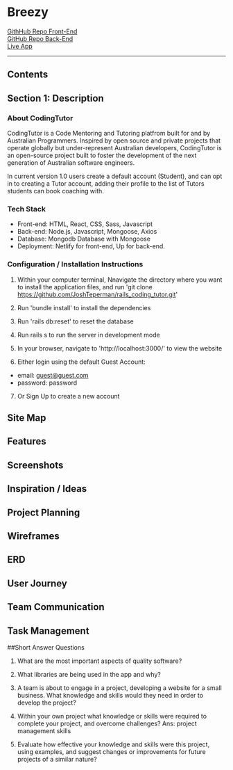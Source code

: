 # Breezy

[GithHub Repo Front-End](https://github.com/TridKay99/Breezy-Front-End)\
[GitHub Repo Back-End](https://github.com/alexanderb444/Breezy-Back-End)\
[Live App](https://compassionate-saha-819100.netlify.com/)

---
## Contents
<!-- links  -->





## __Section 1: Description__

### __About CodingTutor__

CodingTutor is a Code Mentoring and Tutoring platfrom built for and by Australian Programmers. Inspired by open source and private projects that operate globally but under-represent Australian developers, CodingTutor is an open-source project built to foster the development of the next generation of Australian software engineers.

In current version 1.0 users create a default account (Student), and can opt in to creating a Tutor account, adding their profile to the list of Tutors students can book coaching with.  

### __Tech Stack__    

- Front-end: HTML, React, CSS, Sass, Javascript
- Back-end: Node.js, Javascript, Mongoose, Axios
- Database: Mongodb Database with Mongoose
- Deployment: Netlify for front-end, Up for back-end.


### __Configuration / Installation Instructions__

1) Within your computer terminal, Nnavigate the directory where you want to install the application files, and run 'git clone https://github.com/JoshTeperman/rails_coding_tutor.git'

2) Run 'bundle install' to install the dependencies

3) Run 'rails db:reset' to reset the database

4) Run rails s to run the server in development mode

5) In your browser, navigate to 'http://localhost:3000/' to view the website

6) Either login using the default Guest Account:
  - email: guest@guest.com
  - password: password

7) Or Sign Up to create a new account


## Site Map



## Features




## Screenshots




## Inspiration / Ideas



## Project Planning


## Wireframes


## ERD


## User Journey


## Team Communication



## Task Management







##Short Answer Questions

1) What are the most important aspects of quality software?


2) What libraries are being used in the app and why?


3) A team is about to engage in a project, developing a website for a small business. What knowledge and skills would they need in order to develop the project?


4) Within your own project what knowledge or skills were required to complete your project, and overcome challenges?
Ans: project management skills


5) Evaluate how effective your knowledge and skills were this project, using examples, and suggest changes or improvements for future projects of a similar nature?